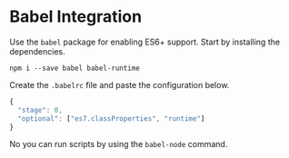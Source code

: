 # Babel Integration

Use the `babel` package for enabling ES6+ support. Start by installing the dependencies.

```
npm i --save babel babel-runtime
```

Create the `.babelrc` file and paste the configuration below.

```js
{
  "stage": 0,
  "optional": ["es7.classProperties", "runtime"]
}
```

No you can run scripts by using the `babel-node` command.
